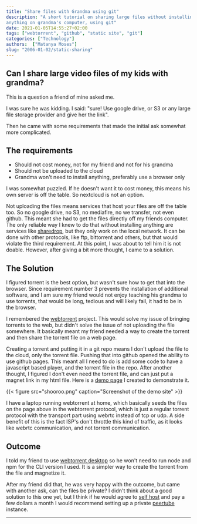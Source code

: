```yaml
---
title: "Share files with Grandma using git"
description: "A short tutorial on sharing large files without installing
anything on grandma's computer, using git"
date: 2021-01-05T14:55:27+02:00
tags: ["webtorrent", "github", "static site", "git"]
categories: ["Technology"]
authors:  ["Matanya Moses"]
slug: "2006-01-02/static-sharing"
---
```


## Can I share large video files of my kids with grandma?
This is a question a friend of mine asked me. 

I was sure he was kidding. I said: "sure! Use google drive, or S3 or any large
file storage provider and give her the link".

Then he came with some requirements that made the initial ask somewhat more
complicated. 
## The requirements
* Should not cost money, not for my friend and not for his grandma
* Should not be uploaded to the cloud
* Grandma won't need to install anything, preferably use a browser only

I was somewhat puzzled. If he doesn't want it to cost money, this means his own
server is off the table. So nextcloud is not an option.

Not uploading the files means services that host your files are off the table
too. So no google drive, no S3, no mediafire, no we transfer, not even github. 
This meant she had to get the files directly off my friends computer.
The only reliable way I knew to do that without installing anything are services like
[sharedrop](https://www.sharedrop.io/), but they only work on the local network.
It can be done with other protocols, like ftp, bittorrent and others, but that
would violate the third requirement. At this point, I was about to tell him it
is not doable. However, after giving a bit more thought, I came to a solution. 
## The Solution 
I figured torrent is the best option, but wasn't sure how to get that into the
browser. Since requirement number 3 prevents the installation of additional
software, and I am sure my friend would not enjoy teaching his grandma to use
torrents, that would be long, tedious and will likely fail, it had to be in the
browser.

I remembered the [webtorrent](https://webtorrent.io/) project. This would solve
my issue of bringing torrents to the web, but didn't solve the issue of not
uploading the file somewhere. It basically meant my friend needed a way to
create the torrent and then share the torrent file on a web page. 

Creating a torrent and putting it in a git repo means I don't upload the file to
the cloud, only the torrent file. Pushing that into github opened the ability to
use github pages. This meant all I need to do is add some code to have a
javascript based player, and the torrent file in the repo. After another
thought, I figured I don't even need the torrent file, and can just put a magnet
link in my html file. Here is a [demo page](https://mat-mo.github.io/shooroo/)
I created to demonstrate it. 

{{< figure src="shooroo.png" caption="Screenshot of the demo site" >}}

I have a laptop running webtorrent at home, which basically seeds the files on
the page above in the webtorrent protocol, which is just a regular torrent
protocol with the transport part using webrtc instead of tcp or udp. 
A side benefit of this is the fact ISP's don't throttle this kind of traffic, as it
looks like webrtc communication, and not torrent communication. 
## Outcome
I told my friend to use [webtorrent desktop](https://webtorrent.io/desktop) so 
he won't need to run node and npm for the CLI version I used. It is a simpler
way to create the torrent from the file and magnetize it. 

After my friend did that, he was very happy with the outcome, but came with
another ask, can the files be private? I didn't think about a good solution to
this one yet, but I think if he would agree to [self
host](https://www.matanyamos.es/posts/2020-12-27/self-hosting/) and pay a few dollars a
month I would recommend setting up a private
[peertube](https://joinpeertube.org) instance. 

---
